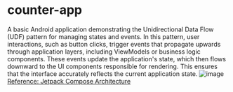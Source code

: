 # counter-app
A basic Android application demonstrating the Unidirectional Data Flow (UDF) pattern for managing states and events. In this pattern, user interactions, such as button clicks, trigger events that propagate upwards through application layers, including ViewModels or business logic components. These events update the application's state, which then flows downward to the UI components responsible for rendering. This ensures that the interface accurately reflects the current application state.
![image](https://github.com/Samridhi16/counter-app/assets/26019260/9ac96b1a-7227-4235-b1f7-0a0b86e47de3)
[Reference: Jetpack Compose Architecture](https://developer.android.com/develop/ui/compose/architecture)


